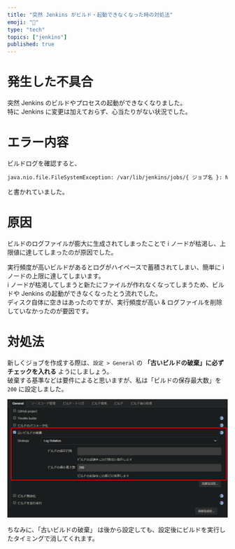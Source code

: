 ```yaml
---
title: "突然 Jenkins がビルド・起動できなくなった時の対処法"
emoji: "🤯"
type: "tech"
topics: ["jenkins"]
published: true
---
```



# 発生した不具合

突然 Jenkins のビルドやプロセスの起動ができなくなりました。  
特に Jenkins に変更は加えておらず、心当たりがない状況でした。


# エラー内容

ビルドログを確認すると、

```bash
java.nio.file.FileSystemException: /var/lib/jenkins/jobs/{ ジョブ名 }: No space left on device
```

と書かれていました。


# 原因

ビルドのログファイルが膨大に生成されてしまったことで i ノードが枯渇し、上限値に達してしまったのが原因でした。

実行頻度が高いビルドがあるとログがハイペースで蓄積されてしまい、簡単に i ノードの上限に達してしまいます。  
i ノードが枯渇してしまうと新たにファイルが作れなくなってしまうため、ビルドや Jenkins の起動ができなくなったとう流れでした。  
ディスク自体に空きはあったのですが、実行頻度が高い & ログファイルを削除していなかったのが要因です。


# 対処法

新しくジョブを作成する際は、`設定 > General` の **「古いビルドの破棄」に必ずチェックを入れる** ようにしましょう。  
破棄する基準などは要件によると思いますが、私は「ビルドの保存最大数」を `200` に設定しました。

![](/images/67abdd7e8f159f/settings.png)

ちなみに、「古いビルドの破棄」 は後から設定しても、設定後にビルドを実行したタイミングで消してくれます。
